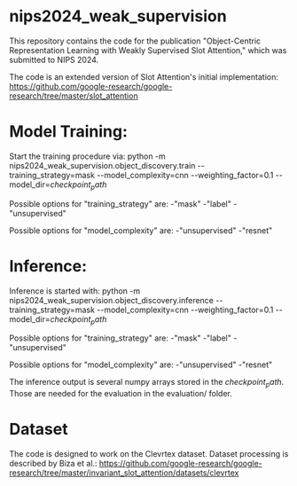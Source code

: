 # nips2024_weak_supervision
This repository contains the code for the publication "Object-Centric Representation Learning with Weakly Supervised Slot Attention," which was submitted to NIPS 2024.

The code is an extended version of Slot Attention's initial implementation: https://github.com/google-research/google-research/tree/master/slot_attention

# Model Training:
Start the training procedure via: 
python -m nips2024_weak_supervision.object_discovery.train --training_strategy=mask --model_complexity=cnn --weighting_factor=0.1 --model_dir=$checkpoint_path$

Possible options for "training_strategy" are:
-"mask"
-"label"
-"unsupervised"

Possible options for "model_complexity" are:
-"unsupervised"
-"resnet"

# Inference:
Inference is started with: 
python -m nips2024_weak_supervision.object_discovery.inference --training_strategy=mask --model_complexity=cnn --weighting_factor=0.1 --model_dir=$checkpoint_path$

Possible options for "training_strategy" are:
-"mask"
-"label"
-"unsupervised"

Possible options for "model_complexity" are:
-"unsupervised"
-"resnet"

The inference output is several numpy arrays stored in the $checkpoint_path$. Those are needed for the evaluation in the evaluation/ folder.


# Dataset
The code is designed to work on the Clevrtex dataset. Dataset processing is described by Biza et al.:
https://github.com/google-research/google-research/tree/master/invariant_slot_attention/datasets/clevrtex
